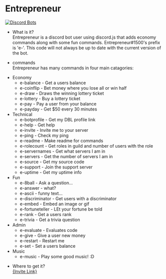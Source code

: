 # Entrepreneur

[![Discord Bots](https://discordbots.org/api/widget/404762043527462922.svg)](https://discordbots.org/bot/404762043527462922)

 - What is it?<br>
 Entrepreneur is a discord bot user using discord.js that adds economy commands along with some fun commands. Entrepreneur#1500's prefix is 'e-'. This code will not always be up to date with the current version of the bot.
 
 - commands<br>
 Entrepreneur has many commands in four main catagories:
 * Economy<br>
    * e-balance - Get a users balance<br>
    * e-coinflip - Bet money where you lose all or win half<br>
    * e-draw - Draws the winning lottery ticket<br>
    * e-lottery - Buy a lottery ticket<br>
    * e-pay - Pay a user from  your balance<br>
    * e-payday - Get $50 every 30 minutes<br>
* Technical<br>
    * e-botprofile - Get my DBL profile link<br>
    * e-help - Get help<br>
    * e-invite - Invite me to your server<br>
    * e-ping - Check my ping<br>
    * e-readme - Make readme for commands<br>
    * e-rolecount - Get roles in guild and number of users with the role<br>
    * e-servernames - Get what servers I am in<br>
    * e-servers - Get the number of servers I am in<br>
    * e-source - Get my source code<br>
    * e-support - Join the support server<br>
    * e-uptime - Get my uptime info<br>
* Fun<br>
    * e-8ball - Ask a question...<br>
    * e-answer - what?<br>
    * e-ascii - funny text...<br>
    * e-discriminator - Get users with a discriminator<br>
    * e-embed - Embed an image or gif<br>
    * e-fortuneteller - LEt your fortune be told<br>
    * e-rank - Get a users rank<br>
    * e-trivia - Get a trivia question<br>
* Admin<br>
    * e-evaluate - Evaluates code<br>
    * e-give - Give a user new money<br>
    * e-restart - Restart me<br>
    * e-set - Set a users balance<br>
* Music<br>
    * e-music - Play some good music! :D<br>
 - Where to get it?<br>
 [{Invite Link}](https://discordapp.com/oauth2/authorize?client_id=404762043527462922&scope=bot&permissions=8)
